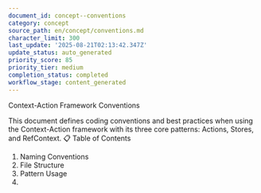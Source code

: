 ```yaml
---
document_id: concept--conventions
category: concept
source_path: en/concept/conventions.md
character_limit: 300
last_update: '2025-08-21T02:13:42.347Z'
update_status: auto_generated
priority_score: 85
priority_tier: medium
completion_status: completed
workflow_stage: content_generated
---
```

Context-Action Framework Conventions

This document defines coding conventions and best practices when using the Context-Action framework with its three core patterns: Actions, Stores, and RefContext. 📋 Table of Contents

1. Naming Conventions
2. File Structure
3. Pattern Usage
4.

